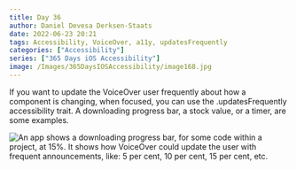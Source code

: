 ```yaml
---
title: Day 36
author: Daniel Devesa Derksen-Staats
date: 2022-06-23 20:21
tags: Accessibility, VoiceOver, a11y, updatesFrequently
categories: ["Accessibility"]
series: ["365 Days iOS Accessibility"]
image: /Images/365DaysIOSAccessibility/image168.jpg
---
```


If you want to update the VoiceOver user frequently about how a component is changing, when focused, you can use the .updatesFrequently accessibility trait. A downloading progress bar, a stock value, or a timer, are some examples.

![An app shows a downloading progress bar, for some code within a project, at 15%. It shows how VoiceOver could update the user with frequent announcements, like: 5 per cent, 10 per cent, 15 per cent, etc.](/Images/365DaysIOSAccessibility/image168.jpg)